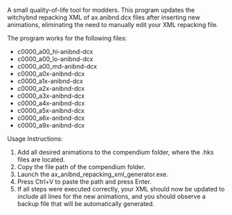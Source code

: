 A small quality-of-life tool for modders. This program updates the witchybnd repacking XML of ax.anibnd.dcx files after inserting new animations, eliminating the need to manually edit your XML repacking file.

The program works for the following files:
- c0000_a00_hi-anibnd-dcx
- c0000_a00_lo-anibnd-dcx
- c0000_a00_md-anibnd-dcx
- c0000_a0x-anibnd-dcx
- c0000_a1x-anibnd-dcx
- c0000_a2x-anibnd-dcx
- c0000_a3x-anibnd-dcx
- c0000_a4x-anibnd-dcx
- c0000_a5x-anibnd-dcx
- c0000_a6x-anibnd-dcx
- c0000_a9x-anibnd-dcx

Usage Instructions:

1. Add all desired animations to the compendium folder, where the .hks files are located.
2. Copy the file path of the compendium folder.
3. Launch the ax_anibnd_repacking_xml_generator.exe.
4. Press Ctrl+V to paste the path and press Enter.
5. If all steps were executed correctly, your XML should now be updated to include all lines for the new animations, and you should observe a backup file that will be automatically generated.
